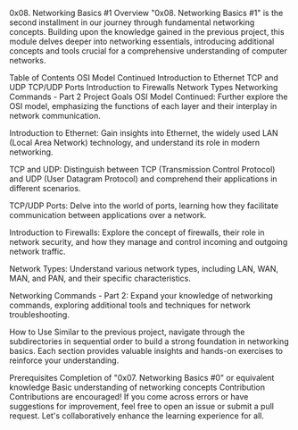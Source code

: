 
0x08. Networking Basics #1
Overview
"0x08. Networking Basics #1" is the second installment in our journey through fundamental networking concepts. Building upon the knowledge gained in the previous project, this module delves deeper into networking essentials, introducing additional concepts and tools crucial for a comprehensive understanding of computer networks.

Table of Contents
OSI Model Continued
Introduction to Ethernet
TCP and UDP
TCP/UDP Ports
Introduction to Firewalls
Network Types
Networking Commands - Part 2
Project Goals
OSI Model Continued: Further explore the OSI model, emphasizing the functions of each layer and their interplay in network communication.

Introduction to Ethernet: Gain insights into Ethernet, the widely used LAN (Local Area Network) technology, and understand its role in modern networking.

TCP and UDP: Distinguish between TCP (Transmission Control Protocol) and UDP (User Datagram Protocol) and comprehend their applications in different scenarios.

TCP/UDP Ports: Delve into the world of ports, learning how they facilitate communication between applications over a network.

Introduction to Firewalls: Explore the concept of firewalls, their role in network security, and how they manage and control incoming and outgoing network traffic.

Network Types: Understand various network types, including LAN, WAN, MAN, and PAN, and their specific characteristics.

Networking Commands - Part 2: Expand your knowledge of networking commands, exploring additional tools and techniques for network troubleshooting.

How to Use
Similar to the previous project, navigate through the subdirectories in sequential order to build a strong foundation in networking basics. Each section provides valuable insights and hands-on exercises to reinforce your understanding.

Prerequisites
Completion of "0x07. Networking Basics #0" or equivalent knowledge
Basic understanding of networking concepts
Contribution
Contributions are encouraged! If you come across errors or have suggestions for improvement, feel free to open an issue or submit a pull request. Let's collaboratively enhance the learning experience for all.
